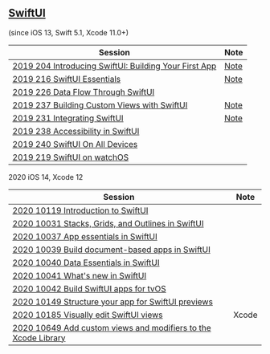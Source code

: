 ## [SwiftUI](https://developer.apple.com/documentation/swiftui)

(since iOS 13, Swift 5.1, Xcode 11.0+)



Session|Note
--|--
[2019 204 Introducing SwiftUI: Building Your First App](https://developer.apple.com//videos/play/wwdc2019/204/)|[Note](2019-204-introducing-swiftui.md)
[2019 216 SwiftUI Essentials](https://developer.apple.com//videos/play/wwdc2019/216/)|[Note](2019-216-swiftui-essentials.md)
[2019 226 Data Flow Through SwiftUI](https://developer.apple.com//videos/play/wwdc2019/226/)|
[2019 237 Building Custom Views with SwiftUI](https://developer.apple.com//videos/play/wwdc2019/237/)|[Note](2019-237-building-custom-views-with-swiftui.md)
[2019 231 Integrating SwiftUI](https://developer.apple.com//videos/play/wwdc2019/231/)|[Note](2019-231-integrating-swiftui.md)
[2019 238 Accessibility in SwiftUI](https://developer.apple.com//videos/play/wwdc2019/238/)|
[2019 240 SwiftUI On All Devices](https://developer.apple.com//videos/play/wwdc2019/240/)|
[2019 219 SwiftUI on watchOS](https://developer.apple.com//videos/play/wwdc2019/219/)|



2020 iOS 14, Xcode 12

Session|Note
--|--
[2020 10119 Introduction to SwiftUI](https://developer.apple.com/videos/play/wwdc2020/10119)|
[2020 10031 Stacks, Grids, and Outlines in SwiftUI](https://developer.apple.com/videos/play/wwdc2020/10031)|
[2020 10037 App essentials in SwiftUI](https://developer.apple.com/videos/play/wwdc2020/10037)|
[2020 10039 Build document-based apps in SwiftUI](https://developer.apple.com/videos/play/wwdc2020/10039)|
[2020 10040 Data Essentials in SwiftUI](https://developer.apple.com/videos/play/wwdc2020/10040)|
[2020 10041 What's new in SwiftUI](https://developer.apple.com/videos/play/wwdc2020/10041)|
[2020 10042 Build SwiftUI apps for tvOS](https://developer.apple.com/videos/play/wwdc2020/10042)|
[2020 10149 Structure your app for SwiftUI previews](https://developer.apple.com/videos/play/wwdc2020/10149)|
[2020 10185 Visually edit SwiftUI views](https://developer.apple.com/videos/play/wwdc2020/10185)|Xcode
[2020 10649 Add custom views and modifiers to the Xcode Library](https://developer.apple.com/videos/play/wwdc2020/10649)|